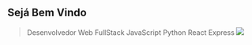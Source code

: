 ## Sejá Bem Vindo
> Desenvolvedor Web FullStack
> JavaScript Python React Express
> ![](https://upload.wikimedia.org/wikipedia/commons/thumb/9/99/Unofficial_JavaScript_logo_2.svg/260px-Unofficial_JavaScript_logo_2.svg.png)
